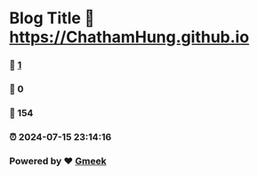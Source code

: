 # Blog Title :link: https://ChathamHung.github.io 
### :page_facing_up: [1](https://ChathamHung.github.io/tag.html) 
### :speech_balloon: 0 
### :hibiscus: 154 
### :alarm_clock: 2024-07-15 23:14:16 
### Powered by :heart: [Gmeek](https://github.com/Meekdai/Gmeek)

